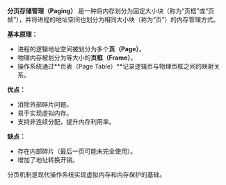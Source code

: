 **分页存储管理（Paging）** 是一种将内存划分为固定大小块（称为“页框”或“页帧”），并将进程的地址空间也划分为相同大小块（称为“页”）的内存管理方式。

**基本原理：**
- 进程的逻辑地址空间被划分为多个**页（Page）**。
- 物理内存被划分为等大小的**页框（Frame）**。
- 操作系统通过**页表（Page Table）**记录逻辑页与物理页框之间的映射关系。

**优点：**
- 消除外部碎片问题。
- 易于实现虚拟内存。
- 支持非连续分配，提升内存利用率。

**缺点：**
- 存在内部碎片（最后一页可能未完全使用）。
- 增加了地址转换开销。

分页机制是现代操作系统实现虚拟内存和内存保护的基础。